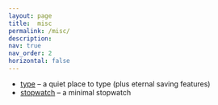 ```yaml
---
layout: page
title:  misc
permalink: /misc/
description:
nav: true
nav_order: 2
horizontal: false
---
```


<ul>
  <li><a href="https://type.hamzatahboub.com">type</a> – a quiet place to type (plus eternal saving features)</li>
  <li><a href="https://stopwatch.hamzatahboub.com">stopwatch</a> – a minimal stopwatch</li>
</ul>
